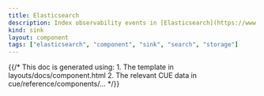 ```yaml
---
title: Elasticsearch
description: Index observability events in [Elasticsearch](https://www.elastic.co/elasticsearch)
kind: sink
layout: component
tags: ["elasticsearch", "component", "sink", "search", "storage"]
---
```


{{/* This doc is generated using:
     1. The template in layouts/docs/component.html
     2. The relevant CUE data in cue/reference/components/... */}}
